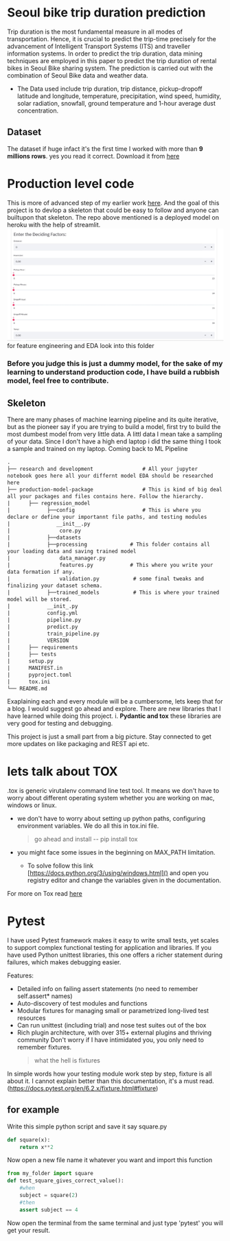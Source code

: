 # Seoul bike trip duration prediction
Trip duration is the most fundamental measure in all modes of transportation. Hence, it is crucial to predict the trip-time precisely for the advancement of Intelligent Transport Systems (ITS) and traveller information systems. In order to predict the trip duration, data mining techniques are employed in this paper to predict the trip duration of rental bikes in Seoul Bike sharing system. The prediction is carried out with the combination of Seoul Bike data and weather data. 

- The Data used include trip duration, trip distance, pickup-dropoff latitude and longitude, temperature, precipitation, wind speed, humidity, solar radiation, snowfall, ground temperature and 1-hour average dust concentration. 
## Dataset
The dataset if huge infact it's the first time I worked with more than **9 millions rows**. yes you read it correct.
Download it from [here](https://www.kaggle.com/saurabhshahane/seoul-bike-trip-duration-prediction)

# Production level code
This is more of advanced step of my earlier work [here](https://github.com/AIsquare/Seoul-Bike-Trip-Duration-Prediction). And the goal of this project is to devlop a skeleton that  could be easy to follow and anyone can builtupon that skeleton. The repo above mentioned is a deployed model on heroku with the help of streamlit. 
![](heroku.jpg)
for feature engineering and EDA look into this folder [](https://github.com/AIsquare/seoul-bike-trip-duration-prediction-deployment/upload/main/research%20and%20development)

### Before you judge this is just a dummy model, for the sake of my learning to understand production code, I have build a rubbish model, feel free to contribute.
## Skeleton
There are many phases of machine learning pipeline and its quite iterative, but as the pioneer say if you are trying to build a model, first try to build the most dumbest model from very little data. A littl data I mean take a sampling of your data. Since I don't have a high end laptop i did the same thing I took a sample and trained on my laptop. Coming back to ML Pipeline

    .
    ├── research and development                # All your jupyter notebook goes here all your differnt model EDA should be researched here
    ├── production-model-package                # This is kind of big deal all your packages and files contains here. Follow the hierarchy.
    |      ├── regression_model
    |            ├──config                      # This is where you declare or define your importannt file paths, and testing modules
    |               __init__.py
    |                core.py
    |            ├──datasets
    |            ├──processing              # This folder contains all your loading data and saving trained model
    |                data_manager.py
    |                features.py            # This where you write your data formation if any.
    |                validation.py           # some final tweaks and finalizing your dataset schema.
    |            ├──trained_models           # This is where your trained model will be stored.
    |            __init_.py
    |            config.yml
    |            pipeline.py
    |            predict.py
    |            train_pipeline.py
    |            VERSION
    |      ├── requirements
    |      ├── tests
    |      setup.py
    |      MANIFEST.in
    |      pyproject.toml
    |      tox.ini                   
    └── README.md
    
Exaplaining each and every module will be a cumbersome, lets keep that for a blog. I would suggest go ahead and explore. There are new libraries that I have learned
while doing this project. i. **Pydantic and tox** these libraries are very good for testing and debugging.

This project is just a small part from a big picture. Stay connected to get more updates on like packaging and REST api etc.

# lets talk about TOX
.tox is generic virutalenv command line test tool.
It means we don't have to worry about different operating system
whether you are working on mac, windows or linux.
- we don't have to worry about setting up python paths, configuring environment variables.
We do all this in tox.ini file.

    > go ahead and install -- pip install tox
- you might face some issues in the beginning on MAX_PATH limitation.
    - To solve follow this link [https://docs.python.org/3/using/windows.html]()
    and open you registry editor and change the variables given in the documentation.
    
For more on Tox read [here](https://christophergs.com/python/2020/04/12/python-tox-why-use-it-and-tutorial/)

# Pytest
I have used Pytest framework makes it easy to write small tests, yet
scales to support complex functional testing for application and libraries.
If you have used Python unittest libraries, this one offers a richer statement during failures,
which makes debugging easier. 

Features:
- Detailed info on failing assert statements (no need to remember self.assert* names)
- Auto-discovery of test modules and functions
- Modular fixtures for managing small or parametrized long-lived test resources
- Can run unittest (including trial) and nose test suites out of the box 
- Rich plugin architecture, with over 315+ external plugins and thriving community
Don't worry if I have intimidated you, you only need to remember fixtures.
    > what the hell is fixtures

In simple words how your testing module work step by step, fixture is all about it. 
I cannot explain better than this documentation, it's a must read. (https://docs.pytest.org/en/6.2.x/fixture.html#fixture)
## for example
Write this simple python script and save it say square.py
```python
def square(x):
    return x**2
```
Now open a new file name it whatever you want and import this function
```python
from my_folder import square
def test_square_gives_correct_value():
    #when
    subject = square(2)
    #then
    assert subject == 4
```
Now open the terminal from the same terminal and just type 'pytest' you will get your result.
